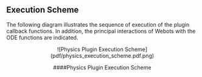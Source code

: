 ## Execution Scheme

The following diagram illustrates the sequence of execution of the plugin
callback functions. In addition, the principal interactions of Webots with the
ODE functions are indicated.

<center>
![Physics Plugin Execution Scheme](pdf/physics_execution_scheme.pdf.png)

####Physics Plugin Execution Scheme
</center>

